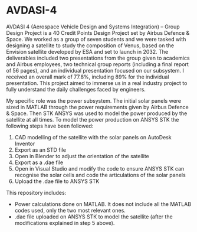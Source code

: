 # AVDASI-4
AVDASI 4 (Aerospace Vehicle Design and Systems Integration) – Group Design Project is a 40 Credit Points Design Project set by Airbus Defence & Space. We worked as a group of seven students and we were tasked with designing a satellite to study the composition of Venus, based on the Envision satellite developed by ESA and set to launch in 2032.
The deliverables included two presentations from the group given to academics and Airbus employees, two technical group reports (including a final report of 56 pages), and an individual presentation focused on our subsystem. I received an overall mark of 77.8%, including 89% for the individual presentation.
This project aimed to immerse us in a real industry project to fully understand the daily challenges faced by engineers.


My specific role was the power subsystem. The initial solar panels were sized in MATLAB through the power requirements given by Airbus Defence & Space. Then STK ANSYS was used to model the power produced by the satellite at all times.
To model the power production on ANSYS STK the following steps have been followed:
  1. CAD modelling of the satellite with the solar panels on AutoDesk Inventor
  2. Export as an STD file
  3. Open in Blender to adjust the orientation of the satellite
  4. Export as a .dae file
  5. Open in Visual Studio and modify the code to ensure ANSYS STK can recognise the solar cells and code the articulations of the solar panels
  6. Upload the .dae file to ANSYS STK


This repository includes:

  - Power calculations done on MATLAB. It does not include all the MATLAB codes used, only the two most relevant ones.
  - .dae file uploaded on ANSYS STK to model the satellite (after the modifications explained in step 5 above).
